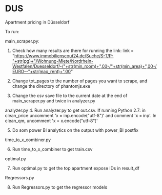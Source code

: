 # DUS
Apartment pricing in Düsseldorf

To run:

main_scraper.py:
  1. Check how many results are there for running the link:
  link = "https://www.immobilienscout24.de/Suche/S-T/P-"+str(pg)+"/Wohnung-Miete/Nordrhein-Westfalen/Duesseldorf/-/"+str(min_room)+",00-/"+str(min_area)+",00-/EURO--"+str(max_rent)+",00"

  2. Change tot_pages to the number of pages you want to scrape, and change the directory of phantomjs.exe

  3. Change the csv save file to the current date at the end of main_scraper.py and twice in analyzer.py

analyzer.py
  4. Run analyzer.py to get out.csv. If running Python 2.7: in clean_price uncomment 'x = inp.encode("utf-8")' and comment 'x = inp'. In clean_qm, uncomment 'x = x.encode("utf-8")'
  
  5. Do som power BI analytics on the output with power_BI postfix
  
time_to_x_combiner.py

  6. Run time_to_x_combiner to get train.csv
  
optimal.py

  7. Run optimal.py to get the top apartment expose IDs in result_df
  
Regressors.py

  8. Run Regressors.py to get the regressor models



